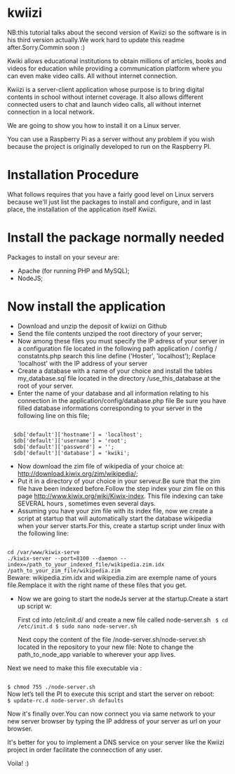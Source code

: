 kwiizi
======

NB:this tutorial talks about the second version of Kwiizi so the software is in his third version actually.We work hard to update this readme after.Sorry.Commin soon :)

Kwiki allows educational institutions to obtain millions of articles, books and videos for education while providing a communication platform where you can even make video calls. All without internet connection.

Kwiizi is a server-client application whose purpose is to bring digital contents in school without internet coverage.
It also allows different connected users to chat and launch video calls, all without internet connection in a local network.

We are going to show you how to install it on a Linux server.

You can use a Raspberry Pi as a server without any problem if you wish because the project is originally developed to run on the Raspberry PI.

Installation Procedure
======================


What follows requires that you have a fairly good level on Linux servers because we'll just list the packages to install and configure, and in last place, the installation of the application itself Kwiizi.

Install the package normally needed
===================================
Packages to install on your seveur are:
- Apache (for running PHP and MySQL);
- NodeJS;

Now install the application
===========================
- Download and unzip the deposit of kwiizi on Github
- Send the file contents unziped the root directory of your server;
- Now among these files you must specify the IP adress of your server in a configuration file located in the following path
    application / config / constatnts.php
   search this line
   define ('Hoster', 'localhost');
   Replace 'localhost' with the IP address of your server
- Create a database with a name of your choice and install the tables my_database.sql file located in the directory /use_this_database at the root of your server.
- Enter the name of your database and all information relating to his connection in the application/config/database.php file
  Be sure you have filled database informations corresponding to your server in the following line on this file;
<code>
  $db['default']['hostname'] = 'localhost';
  $db['default']['username'] = 'root';
  $db['default']['password'] = '';
  $db['default']['database'] = 'kwiki';
</code>
  
- Now download the zim file of wikipedia of your choice at: http://download.kiwix.org/zim/wikipedia/;
- Put it in a directory of your choice in your serveur.Be sure that the zim file have been indexed before.Follow the step index your zim file on this page http://www.kiwix.org/wiki/Kiwix-index.
  This file indexing can take SEVERAL hours , sometimes even several days.
- Assuming you have your zim file with its index file, now we create a script at startup that will automatically start the database wikipedia when your server starts.For this, create a startup script under linux with the following line:
<code>
cd /var/www/kiwix-serve
./kiwix-server --port=8100 --daemon --index=/path_to_your_indexed_file/wikipedia.zim.idx /path_to_your_zim_file/wikipedia.zim
</code>
Beware: wikipedia.zim.idx and wikipedia.zim are exemple name of yours file.Remplace it with the right name of these files that you get.

- Now we are going to start the nodeJs server at the startup.Create a start up script w:

   First cd into /etc/init.d/ and create a new file called node-server.sh
   <code>
   $ cd /etc/init.d
   $ sudo nano node-server.sh
   </code>

   Next copy the content of the file /node-server.sh/node-server.sh located in the repository to your new file:
   Note to change the path_to_node_app variable to wherever your app lives.

Next we need to make this file executable via :

<code>
$ chmod 755 ./node-server.sh
</code>
Now let’s tell the PI to execute this script and start the server on reboot:

<code>
$ update-rc.d node-server.sh defaults
</code>

Now it's finally over.You can now connect you via same network to your new server browser by typing the IP address of your server as url on your browser.

It's better for you to implement a DNS service on your server like the Kwiizi project in order facilitate the connecction of any user.

Voila! :)

